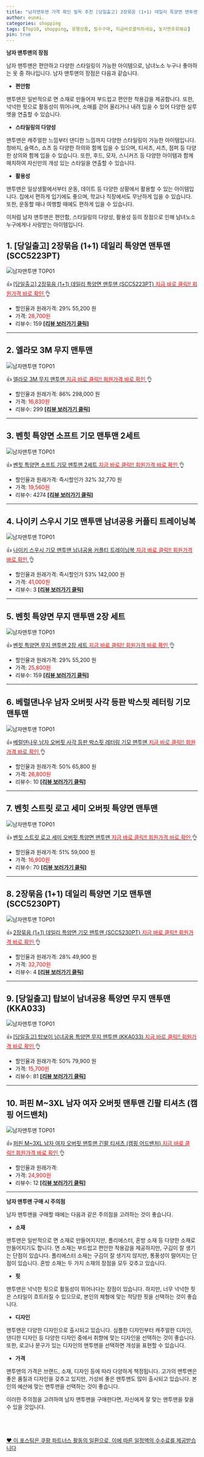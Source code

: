 ```yaml
---
title: "남자맨투맨 가격 확인 필독 추천 [당일출고] 2장묶음 (1+1) 데일리 특양면 맨투맨 (SCC5223PT) 비교 장점 구매가이드"
author: eunmi.
categories: shopping
tags: [Top10, shopping, 유행상품, 필수구매, 지금바로클릭하세요, 놓치면후회해요]
pin: true
---
```

**남자 맨투맨의 장점**

남자 맨투맨은 편안하고 다양한 스타일링이 가능한 아이템으로, 남녀노소 누구나 좋아하는 옷 중 하나입니다. 남자 맨투맨의 장점은 다음과 같습니다.

* **편안함**

맨투맨은 일반적으로 면 소재로 만들어져 부드럽고 편안한 착용감을 제공합니다. 또한, 넉넉한 핏으로 활동성이 뛰어나며, 소매를 걷어 올리거나 내려 입을 수 있어 다양한 실루엣을 연출할 수 있습니다.

* **스타일링의 다양성**

맨투맨은 캐주얼한 느낌부터 댄디한 느낌까지 다양한 스타일링이 가능한 아이템입니다. 청바지, 슬랙스, 쇼츠 등 다양한 하의와 함께 입을 수 있으며, 티셔츠, 셔츠, 점퍼 등 다양한 상의와 함께 입을 수 있습니다. 또한, 후드, 모자, 스니커즈 등 다양한 아이템과 함께 매치하여 자신만의 개성 있는 스타일을 연출할 수 있습니다.

* **활용성**

맨투맨은 일상생활에서부터 운동, 데이트 등 다양한 상황에서 활용할 수 있는 아이템입니다. 집에서 편하게 입기에도 좋으며, 학교나 직장에서도 무난하게 입을 수 있습니다. 또한, 운동할 때나 여행할 때에도 편하게 입을 수 있습니다.

이처럼 남자 맨투맨은 편안함, 스타일링의 다양성, 활용성 등의 장점으로 인해 남녀노소 누구에게나 사랑받는 아이템입니다.

   

## 1. [당일출고] 2장묶음 (1+1) 데일리 특양면 맨투맨 (SCC5223PT)

![남자맨투맨 TOP01](https://thumbnail6.coupangcdn.com/thumbnails/remote/230x230ex/image/vendor_inventory/3ee0/503d6b99235962bd26f8d6a175dd72b74ec94bcac5a51dd6e2c9c3f6473f.jpg)


👍 [[당일출고] 2장묶음 (1+1) 데일리 특양면 맨투맨 (SCC5223PT) <font color=red> 지금 바로 클릭!! 회원가격 바로 확인 </font> ](https://link.coupang.com/re/AFFSDP?lptag=AF3617701&subid=GithubCoopas&pageKey=6047099050&traceid=V0-153&itemId=11072516037&vendorItemId=78351988633) 👌 


- 할인율과 원래가격: 29%  55,200   원
- 가격: <span style='color:red'>28,700원</span>
- 리뷰수: 159  [**[리뷰 보러가기 클릭]**](https://link.coupang.com/re/AFFSDP?lptag=AF3617701&subid=GithubCoopas&pageKey=6047099050&traceid=V0-153&itemId=11072516037&vendorItemId=78351988633)

---


   

## 2. 엘라모 3M 무지 맨투맨

![남자맨투맨 TOP01](https://thumbnail6.coupangcdn.com/thumbnails/remote/230x230ex/image/retail/images/2020/10/18/12/1/d8056958-987a-486d-a7d5-c30c8071da98.jpg)


👍 [엘라모 3M 무지 맨투맨 <font color=red> 지금 바로 클릭!! 회원가격 바로 확인 </font> ](https://link.coupang.com/re/AFFSDP?lptag=AF3617701&subid=GithubCoopas&pageKey=2138864984&traceid=V0-153&itemId=3913692059&vendorItemId=71898245512) 👌 


- 할인율과 원래가격: 86%  298,000   원
- 가격: <span style='color:red'>16,830원</span>
- 리뷰수: 299  [**[리뷰 보러가기 클릭]**](https://link.coupang.com/re/AFFSDP?lptag=AF3617701&subid=GithubCoopas&pageKey=2138864984&traceid=V0-153&itemId=3913692059&vendorItemId=71898245512)

---


   

## 3. 벤힛 특양면 소프트 기모 맨투맨 2세트

![남자맨투맨 TOP01](https://thumbnail7.coupangcdn.com/thumbnails/remote/230x230ex/image/retail/images/10651388966162904-3d955b9a-d612-4956-9b7f-274c036cf1c4.jpg)


👍 [벤힛 특양면 소프트 기모 맨투맨 2세트 <font color=red> 지금 바로 클릭!! 회원가격 바로 확인 </font> ](https://link.coupang.com/re/AFFSDP?lptag=AF3617701&subid=GithubCoopas&pageKey=6122556433&traceid=V0-153&itemId=11626712427&vendorItemId=78901331078) 👌 


- 할인율과 원래가격: 즉시할인가 32%  32,770   원
- 가격: <span style='color:red'>19,560원</span>
- 리뷰수: 4274  [**[리뷰 보러가기 클릭]**](https://link.coupang.com/re/AFFSDP?lptag=AF3617701&subid=GithubCoopas&pageKey=6122556433&traceid=V0-153&itemId=11626712427&vendorItemId=78901331078)

---


   

## 4. 나이키 스우시 기모 맨투맨 남녀공용 커플티 트레이닝복

![남자맨투맨 TOP01](https://thumbnail6.coupangcdn.com/thumbnails/remote/230x230ex/image/vendor_inventory/1257/76cec20d5e196939a8aded804a489a988cb52faf95099776b37dfc45d9d9.jpg)


👍 [나이키 스우시 기모 맨투맨 남녀공용 커플티 트레이닝복 <font color=red> 지금 바로 클릭!! 회원가격 바로 확인 </font> ](https://link.coupang.com/re/AFFSDP?lptag=AF3617701&subid=GithubCoopas&pageKey=7637315877&traceid=V0-153&itemId=20283194778&vendorItemId=87566396540) 👌 


- 할인율과 원래가격: 즉시할인가 53%  142,000   원
- 가격: <span style='color:red'>41,000원</span>
- 리뷰수: 3  [**[리뷰 보러가기 클릭]**](https://link.coupang.com/re/AFFSDP?lptag=AF3617701&subid=GithubCoopas&pageKey=7637315877&traceid=V0-153&itemId=20283194778&vendorItemId=87566396540)

---


   

## 5. 벤힛 특양면 무지 맨투맨 2장 세트

![남자맨투맨 TOP01](https://thumbnail7.coupangcdn.com/thumbnails/remote/230x230ex/image/retail/images/10891329474206826-dc36bcae-1444-4567-9cac-7a10e8fe46a1.jpg)


👍 [벤힛 특양면 무지 맨투맨 2장 세트 <font color=red> 지금 바로 클릭!! 회원가격 바로 확인 </font> ](https://link.coupang.com/re/AFFSDP?lptag=AF3617701&subid=GithubCoopas&pageKey=6123795849&traceid=V0-153&itemId=11643925530&vendorItemId=78918426500) 👌 


- 할인율과 원래가격: 29%  55,200   원
- 가격: <span style='color:red'>25,800원</span>
- 리뷰수: 159  [**[리뷰 보러가기 클릭]**](https://link.coupang.com/re/AFFSDP?lptag=AF3617701&subid=GithubCoopas&pageKey=6123795849&traceid=V0-153&itemId=11643925530&vendorItemId=78918426500)

---


   

## 6. 베럴댄나우 남자 오버핏 사각 등판 박스핏 레터링 기모 맨투맨

![남자맨투맨 TOP01](https://thumbnail10.coupangcdn.com/thumbnails/remote/230x230ex/image/vendor_inventory/0e40/a8c8840842aeb8ac0c8ce8a7dfb08083ac377e7e2438e1b5f81ec5a0a03c.jpg)


👍 [베럴댄나우 남자 오버핏 사각 등판 박스핏 레터링 기모 맨투맨 <font color=red> 지금 바로 클릭!! 회원가격 바로 확인 </font> ](https://link.coupang.com/re/AFFSDP?lptag=AF3617701&subid=GithubCoopas&pageKey=6736476366&traceid=V0-153&itemId=15711863154&vendorItemId=82926080271) 👌 


- 할인율과 원래가격: 50%  65,800   원
- 가격: <span style='color:red'>26,800원</span>
- 리뷰수: 10  [**[리뷰 보러가기 클릭]**](https://link.coupang.com/re/AFFSDP?lptag=AF3617701&subid=GithubCoopas&pageKey=6736476366&traceid=V0-153&itemId=15711863154&vendorItemId=82926080271)

---


   

## 7. 벤힛 스트릿 로고 세미 오버핏 특양면 맨투맨

![남자맨투맨 TOP01](https://thumbnail8.coupangcdn.com/thumbnails/remote/230x230ex/image/retail/images/2951854267809173-0568d0be-49da-41e2-bda6-80d401a432b9.jpg)


👍 [벤힛 스트릿 로고 세미 오버핏 특양면 맨투맨 <font color=red> 지금 바로 클릭!! 회원가격 바로 확인 </font> ](https://link.coupang.com/re/AFFSDP?lptag=AF3617701&subid=GithubCoopas&pageKey=1504180262&traceid=V0-153&itemId=2582927015&vendorItemId=70575154432) 👌 


- 할인율과 원래가격: 51%  59,000   원
- 가격: <span style='color:red'>16,900원</span>
- 리뷰수: 70  [**[리뷰 보러가기 클릭]**](https://link.coupang.com/re/AFFSDP?lptag=AF3617701&subid=GithubCoopas&pageKey=1504180262&traceid=V0-153&itemId=2582927015&vendorItemId=70575154432)

---


   

## 8. 2장묶음 (1+1) 데일리 특양면 기모 맨투맨 (SCC5230PT)

![남자맨투맨 TOP01](https://thumbnail9.coupangcdn.com/thumbnails/remote/230x230ex/image/vendor_inventory/80ca/f894af5a8bacaaa84c71e499852b367d7018ef4f3348861fe33c5fdb2f1d.jpg)


👍 [2장묶음 (1+1) 데일리 특양면 기모 맨투맨 (SCC5230PT) <font color=red> 지금 바로 클릭!! 회원가격 바로 확인 </font> ](https://link.coupang.com/re/AFFSDP?lptag=AF3617701&subid=GithubCoopas&pageKey=6109740391&traceid=V0-153&itemId=11506982571&vendorItemId=78782158363) 👌 


- 할인율과 원래가격: 28%  49,900   원
- 가격: <span style='color:red'>32,700원</span>
- 리뷰수: 4  [**[리뷰 보러가기 클릭]**](https://link.coupang.com/re/AFFSDP?lptag=AF3617701&subid=GithubCoopas&pageKey=6109740391&traceid=V0-153&itemId=11506982571&vendorItemId=78782158363)

---


   

## 9. [당일출고] 탑보이 남녀공용 특양면 무지 맨투맨 (KKA033)

![남자맨투맨 TOP01](https://thumbnail10.coupangcdn.com/thumbnails/remote/230x230ex/image/vendor_inventory/4280/4bef2a4a089e2d3525ca146349c011a9ecd39797c48bdf26fd38ee5ce8db.jpg)


👍 [[당일출고] 탑보이 남녀공용 특양면 무지 맨투맨 (KKA033) <font color=red> 지금 바로 클릭!! 회원가격 바로 확인 </font> ](https://link.coupang.com/re/AFFSDP?lptag=AF3617701&subid=GithubCoopas&pageKey=41003733&traceid=V0-153&itemId=149762105&vendorItemId=3016383439) 👌 


- 할인율과 원래가격: 50%  79,900   원
- 가격: <span style='color:red'>15,700원</span>
- 리뷰수: 81  [**[리뷰 보러가기 클릭]**](https://link.coupang.com/re/AFFSDP?lptag=AF3617701&subid=GithubCoopas&pageKey=41003733&traceid=V0-153&itemId=149762105&vendorItemId=3016383439)

---


   

## 10. 퍼핀 M~3XL 남자 여자 오버핏 맨투맨 긴팔 티셔츠 (캠핑 어드밴처)

![남자맨투맨 TOP01](https://thumbnail9.coupangcdn.com/thumbnails/remote/230x230ex/image/vendor_inventory/2006/2f57452abbaa96529c9a91cf11ba706e637199ff7067f694beea04b3fdf6.jpg)


👍 [퍼핀 M~3XL 남자 여자 오버핏 맨투맨 긴팔 티셔츠 (캠핑 어드밴처) <font color=red> 지금 바로 클릭!! 회원가격 바로 확인 </font> ](https://link.coupang.com/re/AFFSDP?lptag=AF3617701&subid=GithubCoopas&pageKey=6063425702&traceid=V0-153&itemId=20189010906&vendorItemId=87280302727) 👌 


- 할인율과 원래가격: 
- 가격: <span style='color:red'>24,900원</span>
- 리뷰수: 12  [**[리뷰 보러가기 클릭]**](https://link.coupang.com/re/AFFSDP?lptag=AF3617701&subid=GithubCoopas&pageKey=6063425702&traceid=V0-153&itemId=20189010906&vendorItemId=87280302727)

---
**남자 맨투맨 구매 시 주의점**

남자 맨투맨을 구매할 때에는 다음과 같은 주의점을 고려하는 것이 좋습니다.

* **소재**

맨투맨은 일반적으로 면 소재로 만들어지지만, 폴리에스터, 혼방 소재 등 다양한 소재로 만들어지기도 합니다. 면 소재는 부드럽고 편안한 착용감을 제공하지만, 구김이 잘 생기는 단점이 있습니다. 폴리에스터 소재는 구김이 잘 생기지 않지만, 통풍성이 떨어지는 단점이 있습니다. 혼방 소재는 두 가지 소재의 장점을 모두 갖추고 있습니다.

* **핏**

맨투맨은 넉넉한 핏으로 활동성이 뛰어나다는 장점이 있습니다. 하지만, 너무 넉넉한 핏은 스타일이 흐트러질 수 있으므로, 본인의 체형에 맞는 적당한 핏을 선택하는 것이 좋습니다.

* **디자인**

맨투맨은 다양한 디자인으로 출시되고 있습니다. 심플한 디자인부터 캐주얼한 디자인, 댄디한 디자인 등 다양한 디자인 중에서 취향에 맞는 디자인을 선택하는 것이 좋습니다. 또한, 로고나 문구가 있는 디자인의 맨투맨을 선택하면 개성을 표현할 수 있습니다.

* **가격**

맨투맨의 가격은 브랜드, 소재, 디자인 등에 따라 다양하게 책정됩니다. 고가의 맨투맨은 좋은 품질과 디자인을 갖추고 있지만, 가성비 좋은 맨투맨도 많이 출시되고 있습니다. 본인의 예산에 맞는 맨투맨을 선택하는 것이 좋습니다.

이러한 주의점을 고려하여 남자 맨투맨을 구매한다면, 자신에게 잘 맞는 맨투맨을 찾을 수 있을 것입니다.<br><br><br><br><br> [ ❤  이 포스팅은 쿠팡 파트너스 활동의 일환으로, 이에 따른 일정액의 수수료를 제공받습니다](https://link.coupang.com/a/bcEFyh)